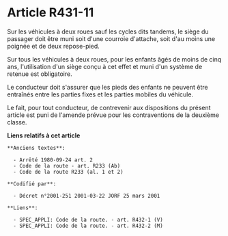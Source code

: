 # Article R431-11

Sur les véhicules à deux roues sauf les cycles dits tandems, le siège du passager doit être muni soit d'une courroie
d'attache, soit d'au moins une poignée et de deux repose-pied.

Sur tous les véhicules à deux roues, pour les enfants âgés de moins de cinq ans, l'utilisation d'un siège conçu à cet effet
et muni d'un système de retenue est obligatoire.

Le conducteur doit s'assurer que les pieds des enfants ne peuvent être entraînés entre les parties fixes et les parties
mobiles du véhicule.

Le fait, pour tout conducteur, de contrevenir aux dispositions du présent article est puni de l'amende prévue pour les
contraventions de la deuxième classe.

**Liens relatifs à cet article**

	**Anciens textes**:

	  - Arrêté 1980-09-24 art. 2
	  - Code de la route - art. R233 (Ab)
	  - Code de la route R233 (al. 1 et 2)

	**Codifié par**:

	  - Décret n°2001-251 2001-03-22 JORF 25 mars 2001

	**Liens**:

	  - SPEC_APPLI: Code de la route. - art. R432-1 (V)
	  - SPEC_APPLI: Code de la route. - art. R432-2 (M)
